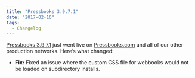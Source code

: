 ```yaml
---
title: "Pressbooks 3.9.7.1"
date: "2017-02-16"
tags: 
  - Changelog
---
```


[Pressbooks 3.9.7.1](https://github.com/pressbooks/pressbooks/releases/tag/3.9.7.1) just went live on [Pressbooks.com](https://pressbooks.com) and all of our other production networks. Here’s what changed:

- **Fix:** Fixed an issue where the custom CSS file for webbooks would not be loaded on subdirectory installs.
